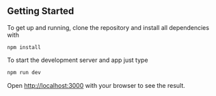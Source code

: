 ## Getting Started

To get up and running, clone the repository and install all dependencies with
```
npm install
```

To start the development server and app just type

```bash
npm run dev
```

Open [http://localhost:3000](http://localhost:3000) with your browser to see the result.



